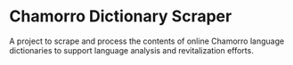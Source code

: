 # Chamorro Dictionary Scraper
A project to scrape and process the contents of online Chamorro language dictionaries to support language analysis and revitalization efforts.
